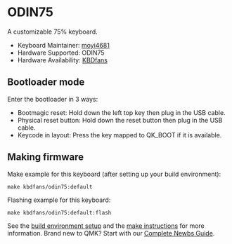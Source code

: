 # ODIN75
A customizable 75% keyboard.

* Keyboard Maintainer: [moyi4681](https://github.com/moyi4681)
* Hardware Supported: ODIN75
* Hardware Availability: [KBDfans](https://kbdfans.com/products/kbdfans-odin-75-mechanical-keyboard)

## Bootloader mode

Enter the bootloader in 3 ways:

* Bootmagic reset: Hold down the left top key then plug in the USB cable.
* Physical reset button: Hold down the reset button then plug in the USB cable.
* Keycode in layout: Press the key mapped to QK_BOOT if it is available.

## Making firmware

Make example for this keyboard (after setting up your build environment):

    make kbdfans/odin75:default

Flashing example for this keyboard:

    make kbdfans/odin75:default:flash

See the [build environment setup](https://docs.qmk.fm/#/getting_started_build_tools) and the [make instructions](https://docs.qmk.fm/#/getting_started_make_guide) for more information. Brand new to QMK? Start with our [Complete Newbs Guide](https://docs.qmk.fm/#/newbs).
